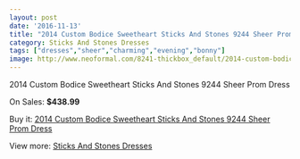 ```yaml
---
layout: post
date: '2016-11-13'
title: "2014 Custom Bodice Sweetheart Sticks And Stones 9244 Sheer Prom Dress"
category: Sticks And Stones Dresses
tags: ["dresses","sheer","charming","evening","bonny"]
image: http://www.neoformal.com/8241-thickbox_default/2014-custom-bodice-sweetheart-sticks-and-stones-9244-sheer-prom-dress.jpg
---
```

2014 Custom Bodice Sweetheart Sticks And Stones 9244 Sheer Prom Dress

On Sales: **$438.99**
<a href="https://www.neoformal.com/en/sticks-and-stones-dresses/2895-2014-custom-bodice-sweetheart-sticks-and-stones-9244-sheer-prom-dress.html"><amp-img layout="responsive" width="600" height="600" src="//www.neoformal.com/8241-thickbox_default/2014-custom-bodice-sweetheart-sticks-and-stones-9244-sheer-prom-dress.jpg" alt="2014 Custom Bodice Sweetheart Sticks And Stones 9244 Sheer Prom Dress 0" /></a>
<a href="https://www.neoformal.com/en/sticks-and-stones-dresses/2895-2014-custom-bodice-sweetheart-sticks-and-stones-9244-sheer-prom-dress.html"><amp-img layout="responsive" width="600" height="600" src="//www.neoformal.com/8242-thickbox_default/2014-custom-bodice-sweetheart-sticks-and-stones-9244-sheer-prom-dress.jpg" alt="2014 Custom Bodice Sweetheart Sticks And Stones 9244 Sheer Prom Dress 1" /></a>
<a href="https://www.neoformal.com/en/sticks-and-stones-dresses/2895-2014-custom-bodice-sweetheart-sticks-and-stones-9244-sheer-prom-dress.html"><amp-img layout="responsive" width="600" height="600" src="//www.neoformal.com/8243-thickbox_default/2014-custom-bodice-sweetheart-sticks-and-stones-9244-sheer-prom-dress.jpg" alt="2014 Custom Bodice Sweetheart Sticks And Stones 9244 Sheer Prom Dress 2" /></a>
<a href="https://www.neoformal.com/en/sticks-and-stones-dresses/2895-2014-custom-bodice-sweetheart-sticks-and-stones-9244-sheer-prom-dress.html"><amp-img layout="responsive" width="600" height="600" src="//www.neoformal.com/8244-thickbox_default/2014-custom-bodice-sweetheart-sticks-and-stones-9244-sheer-prom-dress.jpg" alt="2014 Custom Bodice Sweetheart Sticks And Stones 9244 Sheer Prom Dress 3" /></a>

Buy it: [2014 Custom Bodice Sweetheart Sticks And Stones 9244 Sheer Prom Dress](https://www.neoformal.com/en/sticks-and-stones-dresses/2895-2014-custom-bodice-sweetheart-sticks-and-stones-9244-sheer-prom-dress.html "2014 Custom Bodice Sweetheart Sticks And Stones 9244 Sheer Prom Dress")

View more: [Sticks And Stones Dresses](https://www.neoformal.com/en/28-sticks-and-stones-dresses "Sticks And Stones Dresses")
